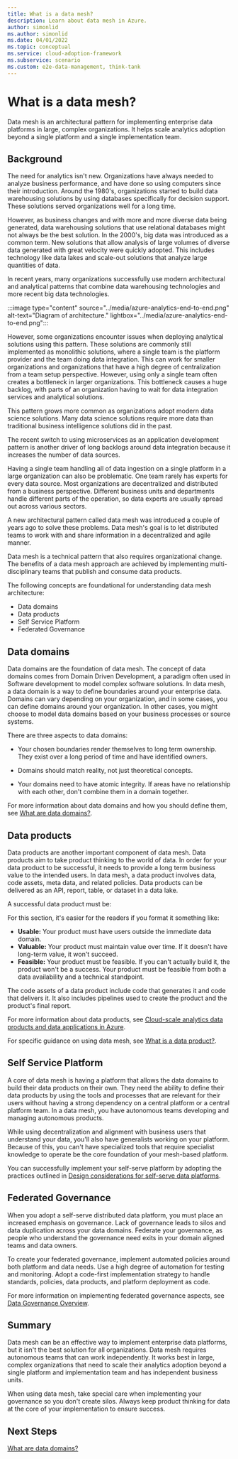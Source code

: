 ```yaml
---
title: What is a data mesh?
description: Learn about data mesh in Azure.
author: simonlid
ms.author: simonlid
ms.date: 04/01/2022
ms.topic: conceptual
ms.service: cloud-adoption-framework
ms.subservice: scenario
ms.custom: e2e-data-management, think-tank
---
```


# What is a data mesh?

Data mesh is an architectural pattern for implementing enterprise data platforms in large, complex organizations. It helps scale analytics adoption beyond a single platform and a single implementation team.

## Background

The need for analytics isn't new. Organizations have always needed to analyze business performance, and have done so using computers since their introduction. Around the 1980's, organizations started to build data warehousing solutions by using databases specifically for decision support. These solutions served organizations well for a long time.

However, as business changes and with more and more diverse data being generated, data warehousing solutions that use relational databases might not always be the best solution. In the 2000's, big data was introduced as a common term. New solutions that allow analysis of large volumes of diverse data generated with great velocity were quickly adopted. This includes technology like data lakes and scale-out solutions that analyze large quantities of data.

In recent years, many organizations successfully use modern architectural and analytical patterns that combine data warehousing technologies and more recent big data technologies.

:::image type="content" source="../media/azure-analytics-end-to-end.png" alt-text="Diagram of architecture." lightbox="../media/azure-analytics-end-to-end.png":::

However, some organizations encounter issues when deploying analytical solutions using this pattern. These solutions are commonly still implemented as monolithic solutions, where a single team is the platform provider and the team doing data integration. This can work for smaller organizations and organizations that have a high degree of centralization from a team setup perspective. However, using only a single team often creates a bottleneck in larger organizations. This bottleneck causes a huge backlog, with parts of an organization having to wait for data integration services and analytical solutions.

This pattern grows more common as organizations adopt modern data science solutions. Many data science solutions require more data than traditional business intelligence solutions did in the past.

The recent switch to using microservices as an application development pattern is another driver of long backlogs around data integration because it increases the number of data sources.

Having a single team handling all of data ingestion on a single platform in a large organization can also be problematic. One team rarely has experts for every data source. Most organizations are decentralized and distributed from a business perspective. Different business units and departments handle different parts of the operation, so data experts are usually spread out across various sectors.

A new architectural pattern called data mesh was introduced a couple of years ago to solve these problems. Data mesh's goal is to let distributed teams to work with and share information in a decentralized and agile manner.

Data mesh is a technical pattern that also requires organizational change. The benefits of a data mesh approach are achieved by implementing multi-disciplinary teams that publish and consume data products.

The following concepts are foundational for understanding data mesh architecture:

* Data domains
* Data products
* Self Service Platform
* Federated Governance

## Data domains

Data domains are the foundation of data mesh. The concept of data domains comes from Domain Driven Development, a paradigm often used in Software development to model complex software solutions. In data mesh, a data domain is a way to define boundaries around your enterprise data. Domains can vary depending on your organization, and in some cases, you can define domains around your organization. In other cases, you might choose to model data domains based on your business processes or source systems.

There are three aspects to data domains:

- Your chosen boundaries render themselves to long term ownership. They exist over a long period of time and have identified owners.

- Domains should match reality, not just theoretical concepts.

- Your domains need to have atomic integrity. If areas have no relationship with each other, don't combine them in a domain together.

For more information about data domains and how you should define them, see [What are data domains?](data-domains.md).

## Data products

Data products are another important component of data mesh. Data products aim to take product thinking to the world of data. In order for your data product to be successful, it needs to provide a long term business value to the intended users. In data mesh, a data product involves data, code assets, meta data, and related policies. Data products can be delivered as an API, report, table, or dataset in a data lake.

A successful data product must be:

For this section, it's easier for the readers if you format it something like:

- **Usable:** Your product must have users outside the immediate data domain.
- **Valuable:** Your product must maintain value over time. If it doesn't have long-term value, it won't succeed.
- **Feasible:** Your product must be feasible. If you can't actually build it, the product won't be a success. Your product must be feasible from both a data availability and a technical standpoint.

The code assets of a data product include code that generates it and code that delivers it. It also includes pipelines used to create the product and the product's final report.

For more information about data products, see [Cloud-scale analytics data products and data applications in Azure](../../data-management/architectures/data-landing-zone-data-products.md).

For specific guidance on using data mesh, see [What is a data product?](what-is-data-product.md).

## Self Service Platform

A core of data mesh is having a platform that allows the data domains to build their data products on their own. They need the ability to define their data products by using the tools and processes that are relevant for their users without having a strong dependency on a central platform or a central platform team. In a data mesh, you have autonomous teams developing and managing autonomous products.

While using decentralization and alignment with business users that understand your data, you'll also have generalists working on your platform. Because of this, you can't have specialized tools that require specialist knowledge to operate be the core foundation of your mesh-based platform.

You can successfully implement your self-serve platform by adopting the practices outlined in [Design considerations for self-serve data platforms](self-serve-data-platforms.md).

## Federated Governance

When you adopt a self-serve distributed data platform, you must place an increased emphasis on governance. Lack of governance leads to silos and data duplication across your data domains. Federate your governance, as people who understand the governance need exits in your domain aligned teams and data owners.

To create your federated governance, implement automated policies around both platform and data needs. Use a high degree of automation for testing and monitoring. Adopt a code-first implementation strategy to handle standards, policies, data products, and platform deployment as code.

For more information on implementing federated governance aspects, see [Data Governance Overview](../../data-management/govern.md).

## Summary

Data mesh can be an effective way to implement enterprise data platforms, but it isn't the best solution for all organizations. Data mesh requires autonomous teams that can work independently. It works best in large, complex organizations that need to scale their analytics adoption beyond a single platform and implementation team and has independent business units.

When using data mesh, take special care when implementing your governance so you don't create silos. Always keep product thinking for data at the core of your implementation to ensure success.

## Next Steps

[What are data domains?](data-domains.md)
